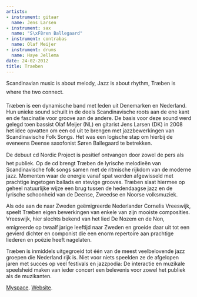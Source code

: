 ```yaml
---
artists:
- instrument: gitaar
  name: Jens Larsen
- instrument: sax
  name: "S\xF8ren Ballegaard"
- instrument: contrabas
  name: Olaf Meijer
- instrument: drums
  name: Haye Jellema
date: 24-02-2012
title: Traeben
---
```

Scandinavian music is about melody, Jazz is about rhythm, Træben is where the 
two connect. 

Træben is een dynamische band met leden uit Denemarken en Nederland. Hun unieke 
sound schuilt in de deels Scandinavische roots aan de ene kant en de fascinatie 
voor groove aan de andere. De basis voor deze sound werd gelegd toen bassist 
Olaf Meijer (NL) en gitarist Jens Larsen (DK) in 2008 het idee opvatten om een 
cd uit te brengen met jazzbewerkingen van Scandinavische Folk Songs. Het was 
een logische stap om hierbij de eveneens Deense saxofonist Søren Ballegaard 
te betrekken. 

De debuut cd Nordic Project is positief ontvangen door zowel de pers als 
het publiek. Op de cd brengt Træben de lyrische melodieën van Scandinavische 
folk songs samen met de ritmische rijkdom van de moderne jazz. Momenten waar de 
energie vanaf spat worden afgewisseld met prachtige ingetogen ballads en stevige 
grooves. Træben slaat hiermee op geheel natuurlijke wijze een brug tussen de 
hedendaagse jazz en de lyrische schoonheid van de Deense, Zweedse en 
Noorse volksmuziek. 

Als ode aan de naar Zweden geëmigreerde Nederlander Cornelis Vreeswijk, speelt 
Træben eigen bewerkingen van enkele van zijn mooiste composities. Vreeswijk, 
hier slechts bekend van het lied De Nozem en de Non, emigreerde op twaalf 
jarige leeftijd naar Zweden en groeide daar uit tot een gevierd dichter en 
componist die een enorm repertoire aan prachtige liederen en poëzie heeft nagelaten. 

Træben is inmiddels uitgegroeid tot één van de meest 
veelbelovende jazz groepen die Nederland rijk is. Niet voor niets speelden ze de 
afgelopen jaren met succes op veel festivals en jazzpodia: De interactie en muzikale 
speelsheid maken van ieder concert een belevenis voor zowel het publiek als de muzikanten.

[Myspace](http://www.myspace.com/traeben).
[Website](http://www.traeben.com).